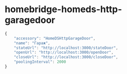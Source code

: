 # homebridge-homeds-http-garagedoor

```js
{
    "accessory": "HomeDSHttpGarageDoor",
    "name": "Гараж",
    "stateUrl": "http://localhost:3000/stateDoor",
    "openUrl": "http://localhost:3000/openDoor",
    "closeUrl": "http://localhost:3000/closeDoor",
    "poolingInterval": 2000
}
```